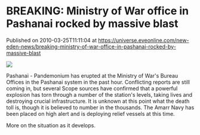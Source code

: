 # BREAKING: Ministry of War office in Pashanai rocked by massive blast
Published on 2010-03-25T11:11:04 at https://universe.eveonline.com/new-eden-news/breaking-ministry-of-war-office-in-pashanai-rocked-by-massive-blast

![](http://www.eve-mercury.net/images/mercurybanner.png)

Pashanai - Pandemonium has erupted at the Ministry of War's Bureau Offices in the Pashanai system in the past hour.  Conflicting reports are still coming in, but several Scope sources have confirmed that a powerful explosion has torn through a number of the station's levels, taking lives and destroying crucial infrastructure. It is unknown at this point what the death toll is, though it is believed to number in the thousands.  The Amarr Navy has been placed on high alert and is deploying relief vessels at this time.

More on the situation as it develops.
